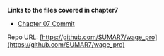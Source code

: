 **Links to the files covered in chapter7**

- [Chapter 07 Commit](https://github.com/SUMAR7/wage_pro/commit/dfdf83feabb0fe3134725ebfb3d7ba796db31003)


Repo URL: [https://github.com/SUMAR7/wage_pro](https://github.com/SUMAR7/wage_pro)
